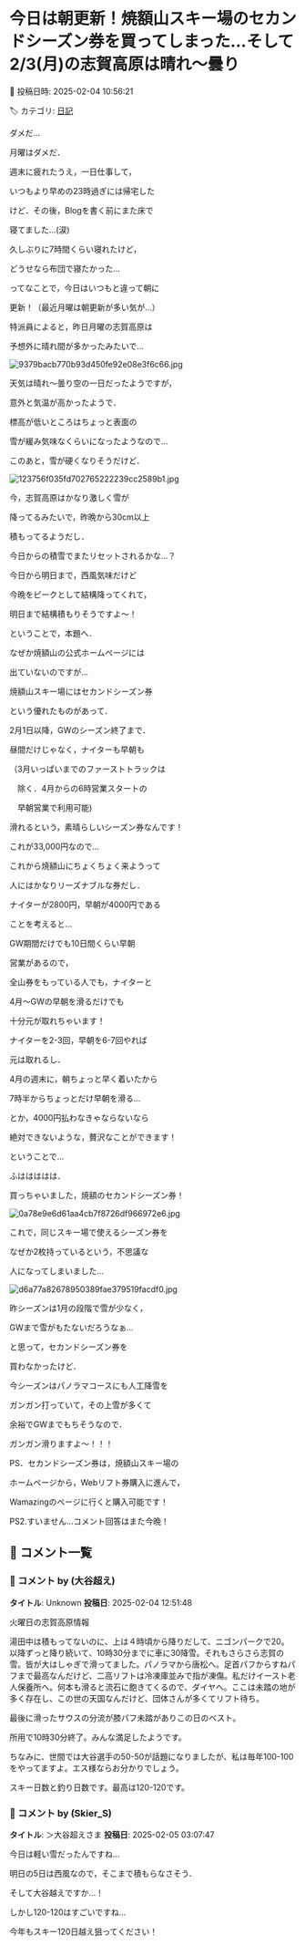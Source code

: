 # 今日は朝更新！焼額山スキー場のセカンドシーズン券を買ってしまった…そして2/3(月)の志賀高原は晴れ～曇り

📅 投稿日時: 2025-02-04 10:56:21

🏷️ カテゴリ: [日記](cc4b5682fb7b8b144980957a978653fb0.md)

ダメだ…


月曜はダメだ．


週末に疲れたうえ，一日仕事して，


いつもより早めの23時過ぎには帰宅した


けど．その後，Blogを書く前にまた床で


寝てました…(涙)


久しぶりに7時間くらい寝れたけど，


どうせなら布団で寝たかった…





ってなことで，今日はいつもと違って朝に


更新！（最近月曜は朝更新が多い気が…）





特派員によると，昨日月曜の志賀高原は


予想外に晴れ間が多かったみたいで…




![9379bacb770b93d450fe92e08e3f6c66.jpg](images/9379bacb770b93d450fe92e08e3f6c66.jpg)







天気は晴れ～曇り空の一日だったようですが，


意外と気温が高かったようで．


標高が低いところはちょっと表面の


雪が緩み気味なくらいになったようなので…


このあと，雪が硬くなりそうだけど．




![123756f035fd702765222239cc2589b1.jpg](images/123756f035fd702765222239cc2589b1.jpg)







今，志賀高原はかなり激しく雪が


降ってるみたいで，昨晩から30cm以上


積もってるようだし．


今日からの積雪でまたリセットされるかな…？


今日から明日まで，西風気味だけど


今晩をピークとして結構降ってくれて，


明日まで結構積もりそうですよ～！





ということで，本題へ．


なぜか焼額山の公式ホームページには


出ていないのですが…


焼額山スキー場にはセカンドシーズン券


という優れたものがあって．


2月1日以降，GWのシーズン終了まで．


昼間だけじゃなく，ナイターも早朝も


（3月いっぱいまでのファーストトラックは


　除く．4月からの6時営業スタートの


　早朝営業で利用可能)


滑れるという，素晴らしいシーズン券なんです！





これが33,000円なので…


これから焼額山にちょくちょく来ようって


人にはかなりリーズナブルな券だし．


ナイターが2800円，早朝が4000円である


ことを考えると…


GW期間だけでも10日間くらい早朝


営業があるので，


全山券をもっている人でも，ナイターと


4月～GWの早朝を滑るだけでも


十分元が取れちゃいます！





ナイターを2-3回，早朝を6-7回やれば


元は取れるし．


4月の週末に，朝ちょっと早く着いたから


7時半からちょっとだけ早朝を滑る…


とか，4000円払わなきゃならないなら


絶対できないような，贅沢なことができます！





ということで…


ふははははは．


買っちゃいました，焼額のセカンドシーズン券！




![0a78e9e6d61aa4cb7f8726df966972e6.jpg](images/0a78e9e6d61aa4cb7f8726df966972e6.jpg)







これで，同じスキー場で使えるシーズン券を


なぜか2枚持っているという，不思議な


人になってしまいました…




![d6a77a82678950389fae379519facdf0.jpg](images/d6a77a82678950389fae379519facdf0.jpg)







昨シーズンは1月の段階で雪が少なく，


GWまで雪がもたないだろうなぁ…


と思って，セカンドシーズン券を


買わなかったけど．


今シーズンはパノラマコースにも人工降雪を


ガンガン打っていて，その上雪が多くて


余裕でGWまでもちそうなので．


ガンガン滑りますよ～！！！





PS．セカンドシーズン券は，焼額山スキー場の


ホームページから，Webリフト券購入に進んで，


Wamazingのページに行くと購入可能です！





PS2.すいません…コメント回答はまた今晩！

## 💬 コメント一覧

### 💬 コメント by (大谷超え)
**タイトル**: Unknown
**投稿日**: 2025-02-04 12:51:48

火曜日の志賀高原情報

湯田中は積もってないのに、上は４時頃から降りだして、ニゴンパークで20。以降ずっと降り続いて、10時30分までに車に30降雪。それもさらさら志賀の雪。皆が大はしゃぎで滑ってました。パノラマから唐松へ。足首パフからすねパフまで最高なんだけど、二高リフトは冷凍庫並みで指が凍傷。私だけイースト老人保養所へ。何本も滑ると流石に飽きてくるので、ダイヤへ。ここは未踏の地が多く存在し、この世の天国なんだけど、団体さんが多くてリフト待ち。

最後に滑ったサウスの分流が膝パフ未踏がありこの日のベスト。

所用で10時30分終了。みんな満足したようです。

ちなみに、世間では大谷選手の50-50が話題になりましたが、私は毎年100-100をやってますよ。エス様ならお分かりでしょう。

スキー日数と釣り日数です。最高は120-120です。

### 💬 コメント by (Skier_S)
**タイトル**: ＞大谷超えさま
**投稿日**: 2025-02-05 03:07:47

今日は軽い雪だったんですね…

明日の5日は西風なので，そこまで積もらなさそう．

そして大谷越えですか…！

しかし120-120はすごいですね…

今年もスキー120日越え狙ってください！

